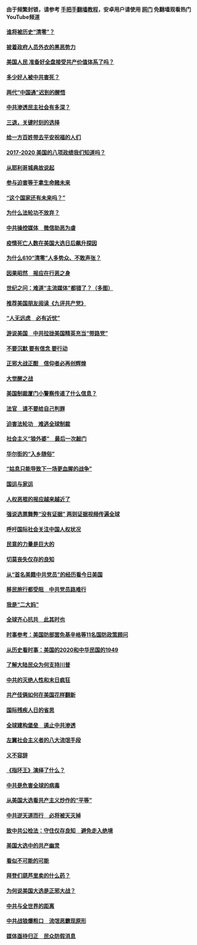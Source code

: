 #### 由于频繁封锁，请参考 [手把手翻墙教程](https://github.com/gfw-breaker/guides/wiki/)，安卓用户请使用 [网门](https://github.com/gfw-breaker/nogfw/blob/master/dl.md?t=01282000) 免翻墙观看热门YouTube频道 

#### [谁将被历史“清零”？](../pages/73/417485.md?t=01282000) 

#### [披着政府人员外衣的黑恶势力](../pages/73/417442.md?t=01282000) 

#### [美国人民 准备好全盘接受共产价值体系了吗？](../pages/73/417491.md?t=01282000) 

#### [多少好人被中共害死？](../pages/73/417144.md?t=01282000) 

#### [两代“中国通”迟到的醒悟](../pages/73/417064.md?t=01282000) 

#### [中共渗透民主社会有多深？](../pages/73/417063.md?t=01282000) 

#### [三退，关键时刻的选择](../pages/73/416969.md?t=01282000) 

#### [给一方百姓带去平安祝福的人们](../pages/73/416941.md?t=01282000) 

#### [2017-2020  美国的八项政绩我们知道吗？](../pages/73/416968.md?t=01282000) 

#### [从耶利哥城典故说起](../pages/73/416892.md?t=01282000) 

#### [参与迫害等于拿生命赌未来](../pages/73/416856.md?t=01282000) 

#### [“这个国家还有未来吗？”](../pages/73/416852.md?t=01282000) 

#### [为什么法轮功不放弃？](../pages/73/416864.md?t=01282000) 

#### [中共操控媒体　微信助恶为虐](../pages/73/416724.md?t=01282000) 

#### [疫情死亡人数在美国大选日后飙升探因](../pages/73/416606.md?t=01282000) 

#### [为什么610“清零”人多势众、不敢声张？](../pages/73/416632.md?t=01282000) 

#### [因果昭然　报应在行恶之身](../pages/73/416582.md?t=01282000) 

#### [世纪之问：难道“主流媒体”都错了？（多图）](../pages/73/416571.md?t=01282000) 

#### [推荐美国朋友阅读《九评共产党》](../pages/73/416510.md?t=01282000) 

#### [“人无远虑　必有近忧”](../pages/73/416513.md?t=01282000) 

#### [游说美国　中共拉拢美国精英充当“带路党”](../pages/73/416529.md?t=01282000) 

#### [不要沉默 要有信念 要行动](../pages/73/416457.md?t=01282000) 

#### [正邪大战正酣　信仰者必再创辉煌](../pages/73/416433.md?t=01282000) 

#### [大觉醒之战](../pages/73/416456.md?t=01282000) 

#### [美国制裁厦门小警察传递了什么信息？](../pages/73/416432.md?t=01282000) 

#### [法官　请不要给自己判罪](../pages/73/416379.md?t=01282000) 

#### [迫害法轮功　难逃全球制裁](../pages/73/416380.md?t=01282000) 

#### [社会主义“狼外婆”　最后一次敲门](../pages/73/416394.md?t=01282000) 

#### [华尔街的“入乡随俗”](../pages/73/416395.md?t=01282000) 

#### [“姑息只能导致下一场更血腥的战争”](../pages/73/416223.md?t=01282000) 

#### [国运与家运](../pages/73/416224.md?t=01282000) 

#### [人权恶棍的报应越来越近了](../pages/73/416276.md?t=01282000) 

#### [强说选票舞弊“没有证据” 两则证据视频传遍全球](../pages/73/416227.md?t=01282000) 

#### [呼吁国际社会关注中国人权状况](../pages/73/416135.md?t=01282000) 

#### [民意的力量是巨大的](../pages/73/416222.md?t=01282000) 

#### [切莫丧失仅存的良知](../pages/73/416134.md?t=01282000) 

#### [从“首名美籍中共党员”的经历看今日美国](../pages/73/416114.md?t=01282000) 

#### [移民旅行都受阻　中共党员路难行](../pages/73/416033.md?t=01282000) 

#### [我是“二大妈”](../pages/73/415529.md?t=01282000) 

#### [全球齐心抗共　此其时也](../pages/73/415989.md?t=01282000) 

#### [时事参考：美国防部罢免基辛格等11名国防政策顾问](../pages/73/415970.md?t=01282000) 

#### [从历史看时事：美国的2020和中华民国的1949](../pages/73/415949.md?t=01282000) 

#### [了解大陆民众为何支持川普](../pages/73/415950.md?t=01282000) 

#### [中共的灭绝人性和末日疯狂](../pages/73/415944.md?t=01282000) 

#### [共产伎俩如何在美国花样翻新](../pages/73/415908.md?t=01282000) 

#### [国际残疾人日的省思](../pages/73/415849.md?t=01282000) 

#### [全球建构堡垒　遏止中共渗透](../pages/73/415850.md?t=01282000) 

#### [左翼社会主义者的八大流氓手段](../pages/73/415802.md?t=01282000) 

#### [义不容辞](../pages/73/415807.md?t=01282000) 

#### [《指环王》演绎了什么？](../pages/73/415739.md?t=01282000) 

#### [中共是危害全球的病毒](../pages/73/415569.md?t=01282000) 

#### [从美国大选看共产主义炒作的“平等”](../pages/73/415654.md?t=01282000) 

#### [中共逆天道而行　必将被天灭掉](../pages/73/415626.md?t=01282000) 

#### [致中共公检法：守住仅存良知　避免走入绝境](../pages/73/415627.md?t=01282000) 

#### [美国大选中的共产幽灵](../pages/73/415618.md?t=01282000) 

#### [看似不可能的可能](../pages/73/415619.md?t=01282000) 

#### [拜登们葫芦里卖的什么药？](../pages/73/415531.md?t=01282000) 

#### [为何说美国大选是正邪大战？](../pages/73/415530.md?t=01282000) 

#### [中共与全世界的距离](../pages/73/415435.md?t=01282000) 

#### [中共战狼爆粗口　流氓恶霸现原形](../pages/73/415426.md?t=01282000) 

#### [媒体亟待归正　民众防假消息](../pages/73/415402.md?t=01282000) 

